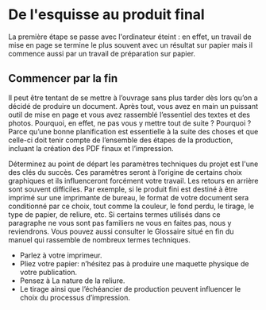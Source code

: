 # De l'esquisse au produit final

La première étape se passe avec l'ordinateur éteint : en effet, un travail de mise en page se termine le plus souvent avec un résultat sur papier mais il commence aussi par un travail de préparation sur papier.

## Commencer par la fin

Il peut être tentant de se mettre à l’ouvrage sans plus tarder dès lors qu’on a décidé de produire un document. Après tout, vous avez en main un puissant outil de mise en page et vous avez rassemblé l’essentiel des textes et des photos. Pourquoi, en effet, ne pas vous y mettre tout de suite ? Pourquoi ? Parce qu’une bonne planification est essentielle à la suite des choses et que celle-ci doit tenir compte de l’ensemble des étapes de la production, incluant la création des PDF finaux et l’impression.

Déterminez au point de départ les paramètres techniques du projet est l'une des clés du succès. Ces paramètres seront à l’origine de certains choix graphiques et ils influenceront forcément votre travail. Les retours en arrière sont souvent difficiles. Par exemple, si le produit fini est destiné à être imprimé sur une imprimante de bureau, le format de votre document sera conditionné par ce choix, tout comme la couleur, le fond perdu, le tirage, le type de papier, de reliure, etc. Si certains termes utilisés dans ce paragraphe ne vous sont pas familiers ne vous en faites pas, nous y reviendrons. Vous pouvez aussi consulter le Glossaire situé en fin du manuel qui rassemble de nombreux termes techniques.

- Parlez à votre imprimeur.
- Pliez votre papier: n’hésitez pas à produire une maquette physique de votre publication.
- Pensez à La nature de la reliure.
- Le tirage ainsi que l’échéancier de production peuvent influencer le choix du processus d’impression.
